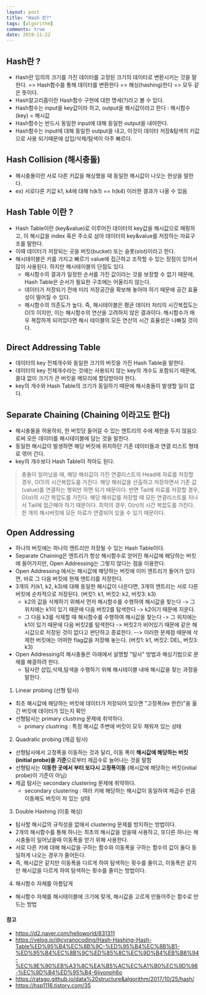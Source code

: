 ```yaml
---
layout: post
title: "Hash 란?"
tags: [algorithm]
comments: true
date: 2019-11-22
---
```



## Hash란 ?
* Hash란 임의의 크기를 가진 데이터를 고정된 크기의 데이터로 변환시키는 것을 말한다. => Hash함수를 통해 데이터를 변환한다 => 해싱(hashing)한다 => 모두 같은 뜻이다.
* Hash알고리즘이란 Hash함수 구현에 대한 명세(?)라고 볼 수 있다.
* Hash함수는 input을 key값이라 하고, output을 해시값이라고 한다 : 해시함수(key) = 해시값
* Hash함수는 반드시 동일한 input에 대해 동일한 output을 내야한다.
* Hash함수는 input에 대해 동일한 output을 내고, 이것이 데이터 저장&탐색의 키값으로 사용 되기때문에 삽입/삭제/탐색이 아주 빠르다. 

## Hash Collision (해시충돌) 
* 해시충돌이란 서로 다른 키값을 해싱했을 때 동일한 해시값이 나오는 현상을 말한다.
* ex) 서로다른 키값 k1, k4에 대해 h(k1) == h(k4) 이러한 결과가 나올 수 있음


## Hash Table 이란 ?
* Hash Table이란 (key&value)로 이루어진 데이터의 key값을 해시값으로 매핑하고, 이 해시값을 index 혹은 주소로 삼아 데이터의 key&value를 저장하는 자료구조를 말한다.
* 이때 데이터가 저장되는 곳을 버킷(bucket) 또는 슬롯(slot)이라고 한다.
* 해시테이블은 키를 가지고 빠르기 value에 접근하고 조작할 수 있는 장점이 있어서 많이 사용된다. 하지만 해시테이블의 단점도 있다.
  - 해시함수의 결과가 일정한 순서를 가진 값이라는 것을 보장할 수 없기 때문에, Hash Table은 순서가 필요한 구조에는 어울리지 않는다.
  - 데이터가 저장되기 전에 미리 저장공간을 확보해 놓아야 하기 때문에 공간 효율성이 떨어질 수 있다.
  - 해시함수의 의존도가 높다. 즉, 해시테이블은 평균 데이터 처리의 시간복잡도는 O(1) 이지만, 이는 해시함수의 연산을 고려하지 않은 결과이다. 해시함수가 매우 복잡하게 되어있다면 해시 테이블의 모든 연산의 시간 효율성은 나빠질 것이다.


## Direct Addressing Table
* 데이터의 key 전체개수와 동일한 크기의 버킷을 가진 Hash Table을 말한다.
* 데이터의 key 전체개수라는 것에는 사용되지 않는 key의 개수도 포함되기 때문에, 쓸대 없이 크기가 큰 버킷을 메모리에 할당받아야 한다.
* key의 개수와 Hash Table의 크기가 동일하기 때문에 해시충돌이 발생할 일이 없다.


## Separate Chaining (Chaining 이라고도 한다)
* 해시충돌을 허용하되, 한 버킷당 들어갈 수 있는 엔트리의 수에 제한을 두지 않음으로써 모든 데이터를 해시테이블에 담는 것을 말한다. 
* 동일한 해시값이 발생하면 해당 버킷에 위치하던 기존 데이터들과 연결 리스트 형태로 엮어 간다.
* key의 개수보다 Hash Table이 작아도 된다.
> 충돌이 일어났을 때, 해당 해쉬값이 가진 연결리스트의 Head에 자료를 저장할 경우, O(1)의 시간복잡도를 가진다. 해당 해쉬값을 산출하고 저장하면서 기존 값(value)를 연결하는 행위만 하면 되기 때문이다. 반면 Tail에 자료를 저장할 경우, O(α)의 시간 복잡도를 가진다. 해당 해쉬값를 저장할 때 모든 연결리스트를 지나서 Tail에 접근해야 하기 때문이다. 최악의 경우, O(n)의 시간 복잡도를 가진다. 한 개의 해시버킷에 모든 자료가 연결되어 있을 수 있기 때문이다.


## Open Addressing
* 하나의 버킷에는 하나의 엔트리만 저장될 수 있는 Hash Table이다.
* Separate Chaining은 엔트리가 항상 해시함수로 얻어진 해시값에 해당하는 버킷에 들어가지만, Open Addressing는 그렇지 않다는 점을 이용한다.
* Open Addressing 에서는 해시값에 해당하는 버킷에 이미 엔트리가 들어가 있다면, 바로 그 다음 버킷에 현재 엔트리를 저장한다.
* 3개의 키(k1, k2, k3)에 대해 동일한 해시값이 나온다면, 3개의 엔트리는 서로 다른 버킷에 순차적으로 저장된다. (버킷1: k1, 버킷2: k2, 버킷3: k3)
  - k2의 값을 삭제하기 위해서 먼저 해시함수를 수행하여 해시값을 찾는다 -> 그 위치에는 k1이 있기 때문에 다음 버킷2를 탐색한다 -> k2이기 때문에 지운다.
  - 그 다음 k3를 삭제할 때 해시함수를 수행하여 해시값을 찾는다 -> 그 위치에는 k1이 있기 때문에 다음 버킷2를 탐색한다 -> 버킷2가 비어있기 때문에 같은 해시값으로 저장된 것이 없다고 판단하고 종료한다. --> 이러한 문제점 때문에 삭제한 버킷에는 어떠한 flag값을 저장해 놓는다. (버킷1: k1, 버킷2: DEL, 버킷3: k3)
* Open Addressing의 해시충돌은 아래에서 설명할 "탐사" 방법과 해싱기법으로 문제를 해결하려 한다.
  - 탐사란 삽입,삭제,탐색을 수행하기 위해 해시테이블 내에 해시값을 찾는 과정을 말한다.


1. Linear probing (선형 탐사)
* 최초 해시값에 해당하는 버킷에 데이터가 저장되어 있으면 "고정폭(ex 한칸)"을 옮긴 버킷에 데이터가 있는지 확인
* 선형탐사는 primary clustring 문제에 취약하다.
  - primary clustring : 특정 해시값 주변에 버킷이 모두 채워져 있는 상태

2. Quadratic probing (제곱 탐사)
* 선형탐사에서 고정폭을 이동하는 것과 달리, 이동 폭이 **해시값에 해당하는 버킷(initial probe)을 기준**으로부터 제곱수로 늘어나는 것을 말함
* 선형탐사는 **이동한 곳에서 부터 또다시 고정폭이동** (해시값에 해당하는 버킷(initial probe)이 기준이 아님)
* 제곱 탐사는 secondary clustering 문제에 취약하다.
  - secondary clustering : 여러 키에 해당하는 해시값이 동일하여 제곱수 만큼 이동해도 버킷이 차 있는 상태

3. Double Hashing (이중 해싱)
* 탐사할 해시값의 규칙성을 없애서 clustering 문제를 방지하는 방법이다.
* 2개의 해시함수를 통해 하나는 최초의 해시값을 얻을때 사용하고, 또다른 하나는 해시충돌이 일어났을때 이동폭을 얻기 위해 사용한다.
* 서로 다른 키에 대해 해시값을 구하는 함수와 이동폭을 구하는 함수의 값이 둘다 동일하게 나오는 경우가 줄어든다.
* 즉, 해시값은 같지만 이동폭을 다르게 하여 탐색하는 횟수를 줄이고, 이동폭은 같지만 해시값을 다르게 하여 탐색하는 횟수를 줄이는 방법이다.


4. 해시함수 자체를 아름답게
* 해시함수 자체를 해시테이블에 크기에 맞게, 해시값을 고르게 만들어주는 함수로 만드는 방법


#### 참고
- <https://d2.naver.com/helloworld/831311>
- <https://velog.io/@cyranocoding/Hash-Hashing-Hash-Table%ED%95%B4%EC%8B%9C-%ED%95%B4%EC%8B%B1-%ED%95%B4%EC%8B%9C%ED%85%8C%EC%9D%B4%EB%B8%94-%EC%9E%90%EB%A3%8C%EA%B5%AC%EC%A1%B0%EC%9D%98-%EC%9D%B4%ED%95%B4-6ijyonph6o>
- <https://ratsgo.github.io/data%20structure&algorithm/2017/10/25/hash/>
- <https://hsp1116.tistory.com/35>

